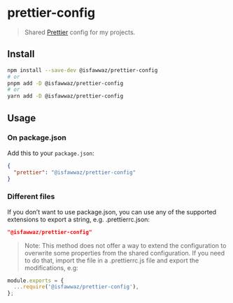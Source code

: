 # prettier-config

> Shared [Prettier](https://prettier.io) config for my projects.

## Install

```bash
npm install --save-dev @isfawwaz/prettier-config
# or
pnpm add -D @isfawwaz/prettier-config
# or
yarn add -D @isfawwaz/prettier-config
```

## Usage

### On package.json

Add this to your `package.json`:

```json
{
  "prettier": "@isfawwaz/prettier-config"
}
```

### Different files

If you don’t want to use package.json, you can use any of the supported extensions to export a string, e.g. .prettierrc.json:

```json
"@isfawwaz/prettier-config"
```

> Note: This method does not offer a way to extend the configuration to overwrite some properties from the shared configuration. If you need to do that, import the file in a .prettierrc.js file and export the modifications, e.g:

```javascript
module.exports = {
  ...require('@isfawwaz/prettier-config'),
};
```
